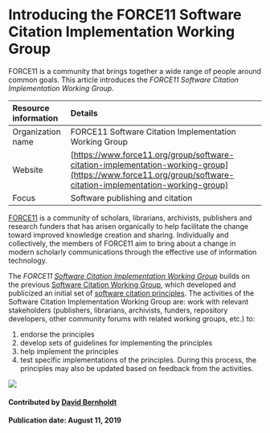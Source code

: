 # Introducing the FORCE11 Software Citation Implementation Working Group

FORCE11 is a community that brings together a wide range of people around common goals. This article introduces the *FORCE11 Software Citation Implementation Working Group*.


Resource information | Details 
:--- | :--- 
Organization name | FORCE11 Software Citation Implementation Working Group
Website | [https://www.force11.org/group/software-citation-implementation-working-group](https://www.force11.org/group/software-citation-implementation-working-group)
Focus | Software publishing and citation


[FORCE11](https://www.force11.org/) is a community of scholars, librarians, archivists, publishers and research funders that has arisen organically to help facilitate the change toward improved knowledge creation and sharing. Individually and collectively, the members of FORCE11 aim to bring about a change in modern scholarly communications through the effective use of information technology.

The *FORCE11 [Software Citation Implementation Working Group](https://www.force11.org/group/software-citation-implementation-working-group)* builds on the previous [Software Citation Working Group](https://www.force11.org/group/software-citation-working-group), which developed and publicized an initial set of [software citation principles](https://doi.org/10.7717/peerj-cs.86). The activities of the Software Citation Implementation Working Group are: work with relevant stakeholders (publishers, librarians, archivists, funders, repository developers, other community forums with related working groups, etc.) to:

1. endorse the principles
2. develop sets of guidelines for implementing the principles
3. help implement the principles
4. test specific implementations of the principles.  During this process, the principles may also be updated based on feedback from the activities.


<img src='https://github.com/betterscientificsoftware/images/raw/master/Logo-class-force11-website-logo.png' class='logo' />

#### Contributed by [David Bernholdt](http://github.com/bernhold)

#### Publication date: August 11, 2019

<!---
Publish: yes
Categories: Collaboration
Topics: Software publishing and citation
Tags: organization
Level: 2
Prerequisites: defaults
Aggregate: none
--->
